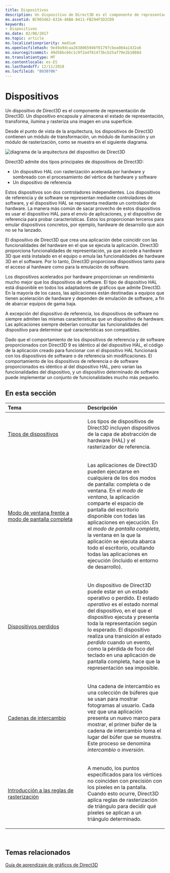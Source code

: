 ```yaml
---
title: Dispositivos
description: Un dispositivo de Direct3D es el componente de representación de Direct3D. Un dispositivo encapsula y almacena el estado de representación, transforma, ilumina y rasteriza una imagen en una superficie.
ms.assetid: BC903462-A32A-46BA-8411-FB294F5D2CD9
keywords:
- Dispositivos
ms.date: 02/08/2017
ms.topic: article
ms.localizationpriority: medium
ms.openlocfilehash: 9e49a9dcaa2638065946f01797cbea084a1432a6
ms.sourcegitcommit: 49d58bc66c1c9f2a4f81473bcb25af79e2b1088d
ms.translationtype: MT
ms.contentlocale: es-ES
ms.lasthandoff: 12/11/2018
ms.locfileid: "8930706"
---
```

# <a name="devices"></a>Dispositivos


Un dispositivo de Direct3D es el componente de representación de Direct3D. Un dispositivo encapsula y almacena el estado de representación, transforma, ilumina y rasteriza una imagen en una superficie.

Desde el punto de vista de la arquitectura, los dispositivos de Direct3D contienen un módulo de transformación, un módulo de iluminación y un módulo de rasterización, como se muestra en el siguiente diagrama.

![diagrama de la arquitectura del dispositivo de Direct3D](images/d3ddev.png)

Direct3D admite dos tipos principales de dispositivos de Direct3D:

-   Un dispositivo HAL con rasterización acelerada por hardware y sombreado con el procesamiento del vértice de hardware y software
-   Un dispositivo de referencia

Estos dispositivos son dos controladores independientes. Los dispositivos de referencia y de software se representan mediante controladores de software, y el dispositivo HAL se representa mediante un controlador de hardware. La manera más común de sacar provecho de estos dispositivos es usar el dispositivo HAL para el envío de aplicaciones, y el dispositivo de referencia para probar características. Estos los proporcionan terceros para emular dispositivos concretos, por ejemplo, hardware de desarrollo que aún no se ha lanzado.

El dispositivo de Direct3D que crea una aplicación debe coincidir con las funcionalidades del hardware en el que se ejecuta la aplicación. Direct3D proporciona funcionalidades de representación, ya que accede a hardware 3D que está instalado en el equipo o emula las funcionalidades de hardware 3D en el software. Por lo tanto, Direct3D proporciona dispositivos tanto para el acceso al hardware como para la emulación de software.

Los dispositivos acelerados por hardware proporcionan un rendimiento mucho mejor que los dispositivos de software. El tipo de dispositivo HAL está disponible en todos los adaptadores de gráficos que admite Direct3D. En la mayoría de los casos, las aplicaciones están destinadas a equipos que tienen aceleración de hardware y dependen de emulación de software, a fin de abarcar equipos de gama baja.

A excepción del dispositivo de referencia, los dispositivos de software no siempre admiten las mismas características que un dispositivo de hardware. Las aplicaciones siempre deberían consultar las funcionalidades del dispositivo para determinar qué características son compatibles.

Dado que el comportamiento de los dispositivos de referencia y de software proporcionados con Direct3D 9 es idéntico al del dispositivo HAL, el código de la aplicación creado para funcionar con el dispositivo HAL funcionará con los dispositivos de software o de referencia sin modificaciones. El comportamiento de los dispositivos de referencia o de software proporcionados es idéntico al del dispositivo HAL, pero varían las funcionalidades del dispositivo, y un dispositivo determinado de software puede implementar un conjunto de funcionalidades mucho más pequeño.

## <a name="span-idin-this-sectionspanin-this-section"></a><span id="in-this-section"></span>En esta sección


<table>
<colgroup>
<col width="50%" />
<col width="50%" />
</colgroup>
<thead>
<tr class="header">
<th align="left">Tema</th>
<th align="left">Descripción</th>
</tr>
</thead>
<tbody>
<tr class="odd">
<td align="left"><p><a href="device-types.md">Tipos de dispositivos</a></p></td>
<td align="left"><p>Los tipos de dispositivos de Direct3D incluyen dispositivos de la capa de abstracción de hardware (HAL) y el rasterizador de referencia.</p></td>
</tr>
<tr class="even">
<td align="left"><p><a href="windowed-vs--full-screen-mode.md">Modo de ventana frente a modo de pantalla completa</a></p></td>
<td align="left"><p>Las aplicaciones de Direct3D pueden ejecutarse en cualquiera de los dos modos de pantalla: completa o de ventana. En el <em>modo de ventana</em>, la aplicación comparte el espacio de pantalla del escritorio disponible con todas las aplicaciones en ejecución. En el <em>modo de pantalla completa</em>, la ventana en la que la aplicación se ejecuta abarca todo el escritorio, ocultando todas las aplicaciones en ejecución (incluido el entorno de desarrollo).</p></td>
</tr>
<tr class="odd">
<td align="left"><p><a href="lost-devices.md">Dispositivos perdidos</a></p></td>
<td align="left"><p>Un dispositivo de Direct3D puede estar en un estado operativo o perdido. El estado <em>operativo</em> es el estado normal del dispositivo, en el que el dispositivo ejecuta y presenta toda la representación según lo esperado. El dispositivo realiza una transición al estado <em>perdido</em> cuando un evento, como la pérdida de foco del teclado en una aplicación de pantalla completa, hace que la representación sea imposible.</p></td>
</tr>
<tr class="even">
<td align="left"><p><a href="swap-chains.md">Cadenas de intercambio</a></p></td>
<td align="left"><p>Una cadena de intercambio es una colección de búferes que se usan para mostrar fotogramas al usuario. Cada vez que una aplicación presenta un nuevo marco para mostrar, el primer búfer de la cadena de intercambio toma el lugar del búfer que se muestra. Este proceso se denomina <em>intercambio</em> o <em>inversión</em>.</p></td>
</tr>
<tr class="odd">
<td align="left"><p><a href="introduction-to-rasterization-rules.md">Introducción a las reglas de rasterización</a></p></td>
<td align="left"><p>A menudo, los puntos especificados para los vértices no coinciden con precisión con los píxeles en la pantalla. Cuando esto ocurre, Direct3D aplica reglas de rasterización de triángulo para decidir qué píxeles se aplican a un triángulo determinado.</p></td>
</tr>
</tbody>
</table>

 

## <a name="span-idrelated-topicsspanrelated-topics"></a><span id="related-topics"></span>Temas relacionados


[Guía de aprendizaje de gráficos de Direct3D](index.md)

 

 




